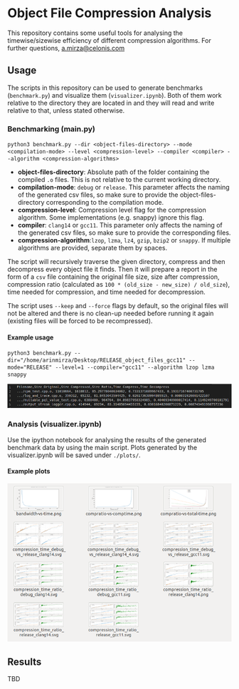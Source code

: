 # Object File Compression Analysis

This repository contains some useful tools for analysing the timewise/sizewise efficiency of different compression algorithms.
For further questions, a.mirza@celonis.com

## Usage

The scripts in this repository can be used to generate benchmarks (`benchmark.py`) and visualize them (`visualizer.ipynb`).
Both of them work relative to the directory they are located in and they will read and write relative to that, unless stated otherwise.

### Benchmarking (main.py)

    python3 benchmark.py --dir <object-files-directory> --mode <compilation-mode> --level <compression-level> --compiler <compiler> --algorithm <compression-algorithms>

- **object-files-directory**: Absolute path of the folder containing the compiled `.o` files. This is not relative to the current working directory.
- **compilation-mode**: `debug` or `release`. This parameter affects the naming of the generated csv files, so make sure to provide the object-files-directory corresponding to the compilation mode.
- **compression-level**: Compression level flag for the compression algorithm. Some implementations (e.g. snappy) ignore this flag.
- **compiler**: `clang14` or `gcc11`. This parameter only affects the naming of the generated csv files, so make sure to provide the corresponding files.
- **compression-algorithm**:`lzop`, `lzma`, `lz4`, `gzip`, `bzip2` or `snappy`. If multiple algorithms are provided, separate them by spaces.

The script will recursively traverse the given directory, compress and then decompress every object file it finds. Then it will prepare a report in the form of a `csv` file containing the original file size, size after compression, compression ratio (calculated as `100 * (old_size - new_size) / old_size`), time needed for compression, and time needed for decompression. 

The script uses `--keep` and `--force` flags by default, so the original files will not be altered and there is no clean-up needed before running it again (existing files will be forced to be recompressed).

#### Example usage

    python3 benchmark.py --dir="/home/arinmirza/Desktop/RELEASE_object_files_gcc11" --mode="RELEASE" --level=1 --compiler="gcc11" --algorithm lzop lzma snappy

![](screenshots/sample-benchmark-csv.png)

### Analysis (visualizer.ipynb)

Use the ipython notebook for analysing the results of the generated benchmark data by using the main script. Plots generated by the visualizer.ipynb will be saved under `./plots/`. 

#### Example plots

![](screenshots/sample-plots.png)

## Results

TBD
